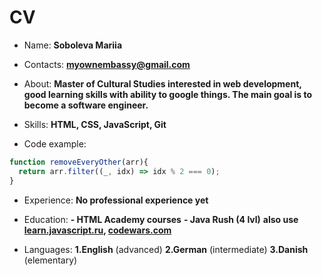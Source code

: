 # CV
- Name: 
**Soboleva Mariia**

- Contacts:
**myownembassy@gmail.com**

- About:
**Master of Cultural Studies interested in web development, good learning skills with ability to google things. The main goal is to become a software engineer.**

- Skills:
**HTML, CSS, JavaScript, Git**

- Code example:
```javascript
function removeEveryOther(arr){
  return arr.filter((_, idx) => idx % 2 === 0);
}
```
- Experience:
**No professional experience yet**

- Education:
__- HTML Academy courses__
__- Java Rush (4 lvl)__
__also use [learn.javascript.ru](https://learn.javascript.ru/), [codewars.com](https://www.codewars.com/users/sobolevamasha)__

- Languages:
**1.English** (advanced)
**2.German** (intermediate)
**3.Danish** (elementary)